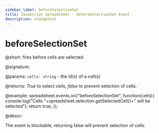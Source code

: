 ```yaml
---
sidebar_label: beforeSelectionSet
title: JavaScript Spreadsheet - beforeSelectionSet Event
description: changetext
---
```


# beforeSelectionSet

@short: fires before cells are selected

@signature:

@params:
`cells: string` - the id(s) of a cell(s)

@returns:
*True* to select cells, *false* to prevent selection of cells.

@example:
spreadsheet.events.on("beforeSelectionSet", function(cells){
 	console.log("Cells "+spreadsheet.selection.getSelectedCell()+" will be selected");
    return true;
});

@descr:

The event is blockable, returning false will prevent selection of cells.
